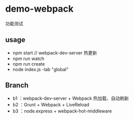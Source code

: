 # demo-webpack #

功能测试

## usage ##
- npm start // webpack-dev-server 热更新
- npm run watch
- npm run create
- node index.js -lab "global"


## Branch ##
- b1 ：webpack-dev-server + Webpack 热加载、自动刷新
- b2 ：Grunt + Webpack + LiveReload
- b3 ：node.express + webpack-hot-middleware
